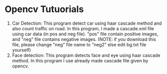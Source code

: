 # Opencv Tutuorials
   1. Car Detection: This program detect car using haar cascade method and also count traffic on road. In this program, I made a cascade.xml file using car data (in pos and neg file). "pos" file contain positive images, and "neg" file contains negative images. (NOTE: if you download this file, please change "neg" file name to "neg2" else edit bg.txt file yourself)
   2. Face detection: This program detects face and eye using haar cascade method. In this program I use already made cascade file given by opencv.
